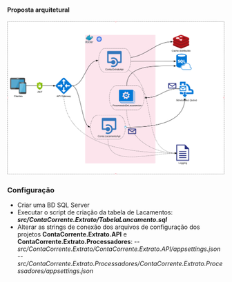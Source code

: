 #### Proposta arquitetural

![](https://raw.githubusercontent.com/Dumorro/imgs/master/modelo-arq.png)


### Configuração
* Criar uma BD SQL Server
* Executar o script de criação da tabela de Lacamentos: ***src/ContaCorrente.Extrato/TabelaLancamento.sql***
* Alterar as strings de conexão dos arquivos de configuração dos projetos 
   **ContaCorrente.Extrato.API** e  **ContaCorrente.Extrato.Processadores**: 
   --*src/ContaCorrente.Extrato/ContaCorrente.Extrato.API/appsettings.json*
   --*src/ContaCorrente.Extrato.Processadores/ContaCorrente.Extrato.Processadores/appsettings.json*
